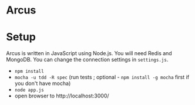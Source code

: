 # Arcus

# Setup

Arcus is written in JavaScript using Node.js.  You will need Redis and MongoDB.  You can change the connection settings in `settings.js`.

* `npm install`
* `mocha -u tdd -R spec` (run tests ; optional - `npm install -g mocha` first if you don't have mocha)
* `node app.js`
* open browser to http://localhost:3000/

